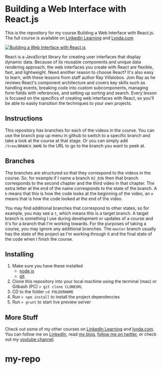 # Building a Web Interface with React.js
This is the repository for my course Building a Web Interface with React.js. The full course is available on [LinkedIn Learning](https://www.linkedin.com/learning/building-a-web-interface-with-react-js?trk=insiders_6787408_learning) and [Lynda.com](https://www.lynda.com/React-js-tutorials/Building-Web-Interface-React-js/495271-2.html)

[![Building a Web Interface with React.js](https://media-exp2.licdn.com/media-proxy/ext?w=1200&h=675&f=n&hash=or9NcC5wvhBCLiLzgQJmOSBNIwY%3D&ora=1%2CaFBCTXdkRmpGL2lvQUFBPQ%2CxAVta5g-0R6plxVUzgUv5K_PrkC9q0RIUJDPBy-lUiCo_dSfZH7se8DeZLSiolkTfSsJkAc2e-mhRzPiEY69LcLmY4Yx3A)](https://www.linkedin.com/learning/building-a-web-interface-with-react-js?trk=insiders_6787408_learning)

React is a JavaScript library for creating user interfaces that display dynamic data. Because of its reusable components and unique data rendering approach, the web interfaces you create with React are flexible, fast, and lightweight. Need another reason to choose React? It's also easy to learn, with these lessons from staff author Ray Villalobos. Join Ray as he reviews React's component architecture and covers key skills such as handling events, breaking code into custom subcomponents, managing form fields with references, and setting up sorting and search. Every lesson is focused on the specifics of creating web interfaces with React, so you'll be able to easily transition the techniques to your own projects.

## Instructions
This repository has branches for each of the videos in the course. You can use the branch pop up menu in github to switch to a specific branch and take a look at the course at that stage. Or you can simply add `/tree/BRANCH_NAME` to the URL to go to the branch you want to peek at. 

## Branches
The branches are structured so that they correspond to the videos in the course. So, for example if I name a branch `02_03b` then that branch corresponds to the second chapter and the third video in that chapter. The extra letter at the end of the name corresponds to the state of the branch. A `b` means that this is how the code looks at the beginning of the video, an `e` means that is how the code looked at the end of the video.

You may find additional branches that correspond to other states, so for example, you may see a `t`, which means this is a target branch. A target branch is something I use during development or updates of a course and it's for a branch that I'm working towards. For the purposes of taking a course, you may ignore any additional branches. The `master` branch usually has the state of the project as I'm working through it and the final state of the code when I finish the course. 

## Installing
1. Make sure you have these installed
	- [node.js](http://nodejs.org/)
	- [git](http://git-scm.com/)
2. Clone this repository into your local machine using the terminal (mac) or Gitbash (PC) `> git clone CLONEURL`
3. CD to the folder `cd FOLDERNAME`
4. Run `> npm install` to install the project dependencies
5. Run `> grunt` to start live preview server

## More Stuff
Check out some of my other courses on [LinkedIn Learning](https://www.linkedin.com/learning/instructors/ray-villalobos?trk=insiders_6787408_learning) and [lynda.com](http://lynda.com/rayvillalobos). You can follow me on [LinkedIn](https://www.linkedin.com/in/planetoftheweb/), read [my blog](http://raybo.org), [follow me on twitter](http://twitter.com/planetoftheweb), or check out my [youtube channel](http://youtube.com/planetoftheweb).
# my-repo
